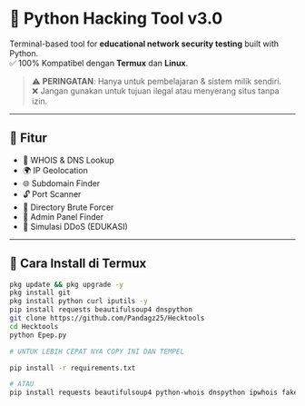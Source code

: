 # 🐍 Python Hacking Tool v3.0

Terminal-based tool for **educational network security testing** built with Python.  
✅ 100% Kompatibel dengan **Termux** dan **Linux**.

> ⚠️ **PERINGATAN**: Hanya untuk pembelajaran & sistem milik sendiri.  
> ❌ Jangan gunakan untuk tujuan ilegal atau menyerang situs tanpa izin.

---

## 🎯 Fitur

- 🔎 WHOIS & DNS Lookup
- 🌍 IP Geolocation
- 🌐 Subdomain Finder
- 🔓 Port Scanner
- 📂 Directory Brute Forcer
- 🔧 Admin Panel Finder
- 🧪 Simulasi DDoS (EDUKASI)

---

## 📲 Cara Install di Termux

```bash
pkg update && pkg upgrade -y
pkg install git
pkg install python curl iputils -y
pip install requests beautifulsoup4 dnspython
git clone https://github.com/Pandagz25/Hecktools
cd Hecktools
python Epep.py

# UNTUK LEBIH CEPAT NYA COPY INI DAN TEMPEL

pip install -r requirements.txt

# ATAU
pip install requests beautifulsoup4 python-whois dnspython ipwhois fake-useragent tqdm
